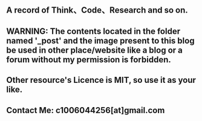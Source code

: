 ## A record of Think、Code、Research and so on.
## WARNING: The contents located in the folder named '\_post' and the image present to this blog be used in other place/website like a blog or a forum without my permission is forbidden.
## Other resource's Licence is MIT, so use it as your like.
## Contact Me: c1006044256[at]gmail.com
